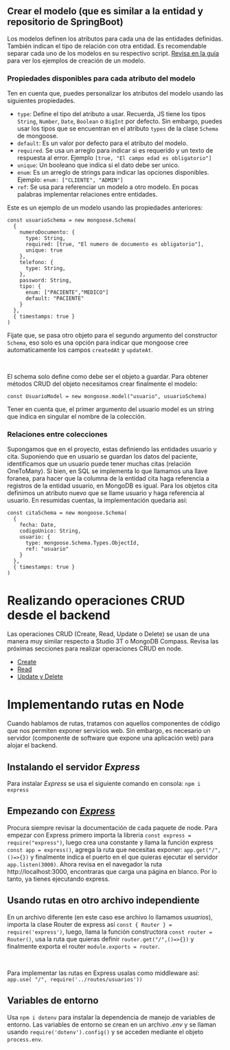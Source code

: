 ## Crear el modelo (que es similar a la entidad y repositorio de SpringBoot)

Los modelos definen los atributos para cada una de las entidades definidas. También indican el tipo de relación con otra entidad. Es recomendable separar cada uno de los modelos en su respectivo script. [Revisa en la guía](https://lms.uis.edu.co/mintic2022/libros/2022/app-web/C4AM2%20-%20Backend.pdf) para ver los ejemplos de creación de un modelo.

### Propiedades disponibles para cada atributo del modelo

Ten en cuenta que, puedes personalizar los atributos del modelo usando las siguientes propiedades.

- `type`: Define el tipo del atributo a usar. Recuerda, JS tiene los tipos `String`, `Number`, `Date`, `Boolean` o `BigInt` por defecto. Sin embargo, puedes usar los tipos que se encuentran en el atributo `types` de la clase `Schema` de mongoose. 
- `default`: Es un valor por defecto para el atributo del modelo.
- `required`. Se usa un arreglo para indicar si es requerido y un texto de respuesta al error. Ejemplo `[true, "El campo edad es obligatorio"]`
- `unique`: Un booleano que indica si el dato debe ser unico.
- `enum`: Es un arreglo de strings para indicar las opciones disponibles. Ejemplo: `enum: ["CLIENTE", "ADMIN"]`
- `ref`: Se usa para referenciar un modelo a otro modelo. En pocas palabras implementar relaciones entre entidades.

Este es un ejemplo de un modelo usando las propiedades anteriores:

```
const usuarioSchema = new mongoose.Schema(
  {
    numeroDocumento: {
      type: String,
      required: [true, "El numero de documento es obligatorio"],
      unique: true
    },
    telefono: {
      type: String,
    },
    password: String,
    tipo: {
      enum: ["PACIENTE","MEDICO"]
      default: "PACIENTE"
    }
  },
  { timestamps: true }
)
```

Fijate que, se pasa otro objeto para el segundo argumento del constructor `Schema`, eso solo es una opción para indicar que mongoose cree automaticamente los campos `createdAt` y `updateAt`.

<br>

El schema solo define como debe ser el objeto a guardar. Para obtener métodos CRUD del objeto necesitamos crear finalmente el modelo:

```
const UsuarioModel = new mongoose.model("usuario", usuarioSchema) 
```

Tener en cuenta que, el primer argumento del usuario model es un string que indica en singular el nombre de la colección.

### Relaciones entre colecciones

Supongamos que en el proyecto, estas definiendo las entidades usuario y cita. Suponiendo que en usuario se guardan los datos del paciente, identificamos que un usuario puede tener muchas citas (relación OneToMany). Si bien, en SQL se implementa lo que llamamos una llave foranea, para hacer que la columna de la entidad cita haga referencia a registros de la entidad usuario, en MongoDB es igual. Para los objetos cita definimos un atributo nuevo que se llame usuario y haga referencia al usuario. En resumidas cuentas, la implementación quedaria así:

```
const citaSchema = new mongoose.Schema(
  {
    fecha: Date,
    codigoUnico: String,
    usuario: {
      type: mongoose.Schema.Types.ObjectId,
      ref: "usuario"
    }
  },
  { timestamps: true }
)
```

# Realizando operaciones CRUD desde el backend

Las operaciones CRUD (Create, Read, Update o Delete) se usan de una manera muy similar respecto a Studio 3T o MongoDB Compass. Revisa las próximas secciones para realizar operaciones CRUD en node.

- [Create](https://gitlab.com/misiontic.formador85/repositorio-ciclo-4a/-/tree/tema_2_backend/7_insercion_de_documentos)
- [Read](https://gitlab.com/misiontic.formador85/repositorio-ciclo-4a/-/tree/tema_2_backend/8_busqueda_de_documentos)
- [Update y Delete](https://gitlab.com/misiontic.formador85/repositorio-ciclo-4a/-/tree/tema_2_backend/9_actualizacion_y_eliminacion_de_documentos)

# Implementando rutas en Node

Cuando hablamos de rutas, tratamos con aquellos componentes de código que nos permiten exponer servicios web. Sin embargo, es necesario un servidor (componente de software que expone una aplicación web) para alojar el backend.

## Instalando el servidor *Express*

Para instalar *Express* se usa el siguiente comando en consola: `npm i express`

## Empezando con [*Express*](https://expressjs.com/)

Procura siempre revisar la documentación de cada paquete de node. Para empezar con Express primero importa la libreria `const express = require("express")`, luego crea una constante y llama la función express `const app = express()`, agrega la ruta que necesitas exponer: `app.get("/",()=>{})` y finalmente indica el puerto en el que quieras ejecutar el servidor `app.listen(3000)`. Ahora revisa en el navegador la ruta http://localhost:3000, encontraras que carga una página en blanco. Por lo tanto, ya tienes ejecutando express.

## Usando rutas en otro archivo independiente

En un archivo diferente (en este caso ese archivo lo llamamos *usuarios*), importa la clase Router de express así `const { Router } = require('express')`, luego, llama la función constructora `const router = Router()`, usa la ruta que quieras definir `router.get("/",()=>{})` y finalmente exporta el router `module.exports = router`.

</br>

Para implementar las rutas en Express usalas como middleware así: `app.use( "/", require('../routes/usuarios'))`

## Variables de entorno

Usa `npm i dotenv` para instalar la dependencia de manejo de variables de entorno. Las variables de entorno se crean en un archivo *.env* y se llaman usando `require('dotenv').config()` y se acceden mediante el objeto `process.env`.

